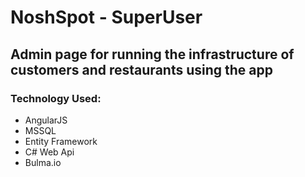 # NoshSpot - SuperUser

## Admin page for running the infrastructure of customers and restaurants using the app

### Technology Used:
- AngularJS
- MSSQL
- Entity Framework
- C# Web Api
- Bulma.io
